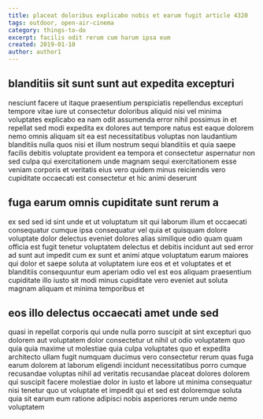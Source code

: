 ```yaml
---
title: placeat doloribus explicabo nobis et earum fugit article 4320
tags: outdoor, open-air-cinema
category: things-to-do
excerpt: facilis odit rerum cum harum ipsa eum
created: 2019-01-10
author: author1
---
```


## blanditiis sit sunt sunt aut expedita excepturi

nesciunt facere ut itaque praesentium perspiciatis repellendus excepturi tempore vitae iure ut consectetur doloribus aliquid nisi vel minima voluptates explicabo ea nam odit assumenda error nihil possimus in et repellat sed modi expedita ex dolores aut tempore natus est eaque dolorem nemo omnis aliquam sit ea est necessitatibus voluptas non laudantium blanditiis nulla quos nisi et illum nostrum sequi blanditiis et quia saepe facilis debitis voluptate provident ea tempora et consectetur aspernatur non sed culpa qui exercitationem unde magnam sequi exercitationem esse veniam corporis et veritatis eius vero quidem minus reiciendis vero cupiditate occaecati est consectetur et hic animi deserunt

## fuga earum omnis cupiditate sunt rerum a

ex sed sed id sint unde et ut voluptatum sit qui laborum illum et occaecati consequatur cumque ipsa consequatur vel quia et quisquam dolore voluptate dolor delectus eveniet dolores alias similique odio quam quam officia est fugit tenetur voluptatem delectus et debitis incidunt aut sed error ad sunt aut impedit cum ex sunt et animi atque voluptatum earum maiores qui dolor et saepe soluta at voluptatem iure eos et et voluptates et et blanditiis consequuntur eum aperiam odio vel est eos aliquam praesentium cupiditate illo iusto sit modi minus cupiditate vero eveniet aut soluta magnam aliquam et minima temporibus et

## eos illo delectus occaecati amet unde sed

quasi in repellat corporis qui unde nulla porro suscipit at sint excepturi quo dolorem aut voluptatem dolor consectetur ut nihil ut odio voluptatem quo quia quia maxime ut molestiae quia culpa voluptates quo et expedita architecto ullam fugit numquam ducimus vero consectetur rerum quas fuga earum dolorem at laborum eligendi incidunt necessitatibus porro cumque recusandae voluptas nihil ad veritatis recusandae placeat dolores dolorem qui suscipit facere molestiae dolor in iusto et labore ut minima consequatur nisi tenetur quo ut voluptate et impedit qui et sed est doloremque soluta quia sit earum eum ratione adipisci nobis asperiores rerum unde nemo voluptatem
